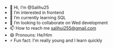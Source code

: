 - 👋 Hi, I’m @Salihu25
- 👀 I’m interested in frontend
- 🌱 I’m currently learning SQL 
- 💞️ I’m looking to collaborate on Wed development
- 📫 How to reach me salihui255@gmail.com
- 😄 Pronouns: He/Him
- ⚡ Fun fact: I'm really young and I learn quickly

<!---
Salihu25/Salihu25 is a ✨ special ✨ repository because its `README.md` (this file) appears on your GitHub profile.
You can click the Preview link to take a look at your changes.
--->
